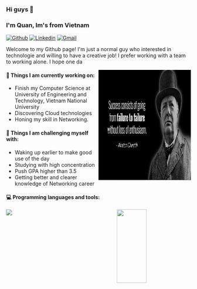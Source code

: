 ### Hi guys 👋 
### I'm Quan, Im's from Vietnam

[![Github](https://img.shields.io/badge/-Github-000?style=flat&logo=Github&logoColor=white)](https://github.com/QuanVo308/QuanVo308)
[![Linkedin](https://img.shields.io/badge/-LinkedIn-blue?style=flat&logo=Linkedin&logoColor=white)](https://www.linkedin.com/in/quan-vo-921817225/)
[![Gmail](https://img.shields.io/badge/-Gmail-c14438?style=flat&logo=Gmail&logoColor=white)](mailto:minhquan.vo01@gmail.com)

Welcome to my Github page! I'm just a normal guy who interested in technologie and willing to have a creative job! I prefer working with a team to working alone. I hope one da

<img align="right" alt="img" src="https://github.com/QuanVo308/QuanVo308/blob/main/Untitled.png" width="50%" height="300px" />


#### 🌱 Things I am currently working on: 
- Finish my Computer Science at University of Engineering and Technology, Vietnam National University
- Discovering Cloud technologies
- Honing my skill in Networking.

#### :muscle: Things I am challenging myself with:
- Waking up earlier to make good use of the day
- Studying with high concentration
- Push GPA higher than 3.5
- Getting better and clearer knowledge of Networking career

#### :computer: Programming languages and tools: 

<div>
	<img width="50%" align='left'  src="https://github-readme-stats.vercel.app/api?username=QuanVo308&show_icons=true&theme=monokai" />
	<img width="40%" height='200px' align='right'  src="https://github-readme-stats.vercel.app/api/top-langs/?username=QuanVo308&layout=compact&theme=monokai" />
</div>
